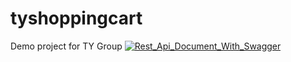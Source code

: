 # tyshoppingcart
Demo project for TY Group
<a href="https://ibb.co/kHzKve"><img src="https://preview.ibb.co/nLSiMK/Rest_Api_Document_With_Swagger.png" alt="Rest_Api_Document_With_Swagger" border="0"></a>
